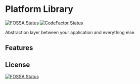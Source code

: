 # Platform Library
[![FOSSA Status](https://app.fossa.io/api/projects/git%2Bgithub.com%2FTalonBraveInfo%2Fplatform.svg?type=shield)](https://app.fossa.io/projects/git%2Bgithub.com%2FTalonBraveInfo%2Fplatform?ref=badge_shield) [![CodeFactor Status](https://www.codefactor.io/Content/badges/D.svg)](https://www.codefactor.io/repository/github/talonbraveinfo/platform)

Abstraction layer between your application and everything else.

## Features

## License
[![FOSSA Status](https://app.fossa.io/api/projects/git%2Bgithub.com%2FTalonBraveInfo%2Fplatform.svg?type=large)](https://app.fossa.io/projects/git%2Bgithub.com%2FTalonBraveInfo%2Fplatform?ref=badge_large)
